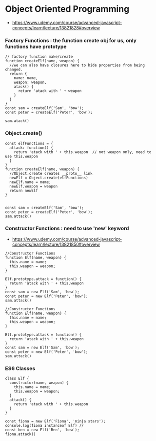 # Object Oriented Programming
- https://www.udemy.com/course/advanced-javascript-concepts/learn/lecture/13821828#overview
### Factory Functions : the function create obj for us, only functions have prototype
```
// factory function make/create
function createElf(name, weapon) {
  //we can also have closures here to hide properties from being changed.
  return {
    name: name,
    weapon: weapon,
    atack() {
      return 'atack with ' + weapon
    }
  }
}
const sam = createElf('Sam', 'bow');
const peter = createElf('Peter', 'bow');

sam.atack()
```
### Object.create()
```
const elfFunctions = {
  attack: function() {
    return 'atack with ' + this.weapon  // not weapon only, need to use this.weapon
  }
}
function createElf(name, weapon) {
  //Object.create creates __proto__ link
  newElf = Object.create(elfFunctions)
  newElf.name = name;
  newElf.weapon = weapon
  return newElf
}


const sam = createElf('Sam', 'bow');
const peter = createElf('Peter', 'bow');
sam.attack()
```
### Constructor Functions : need to use 'new' keyword
- https://www.udemy.com/course/advanced-javascript-concepts/learn/lecture/13821850#overview
```
//Constructor Functions
function Elf(name, weapon) {
  this.name = name;
  this.weapon = weapon;
}

Elf.prototype.attack = function() { 
  return 'atack with ' + this.weapon
}
const sam = new Elf('Sam', 'bow');
const peter = new Elf('Peter', 'bow');
sam.attack()
```
```
//Constructor Functions
function Elf(name, weapon) {
  this.name = name;
  this.weapon = weapon;
}

Elf.prototype.attack = function() { 
  return 'atack with ' + this.weapon
}
const sam = new Elf('Sam', 'bow');
const peter = new Elf('Peter', 'bow');
sam.attack()
```
### ES6 Classes
```
class Elf {
  constructor(name, weapon) {
    this.name = name;
    this.weapon = weapon;
  }
  attack() {
    return 'atack with ' + this.weapon
  }
}

const fiona = new Elf('Fiona', 'ninja stars');
console.log(fiona instanceof Elf) // 
const ben = new Elf('Ben', 'bow');
fiona.attack()
```
